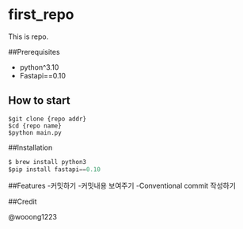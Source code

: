 # first_repo

This is repo.

##Prerequisites

- python^3.10
- Fastapi==0.10

## How to start

```shell
$git clone {repo addr}
$cd {repo name}
$python main.py
```

##Installation
```python
$ brew install python3
$pip install fastapi==0.10
```

##Features
-커밋하기
-커밋내용 보여주기
-Conventional commit 작성하기

##Credit

@wooong1223
